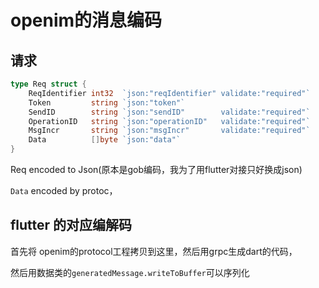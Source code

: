 # openim的消息编码

## 请求
```go
type Req struct {
	ReqIdentifier int32  `json:"reqIdentifier" validate:"required"`
	Token         string `json:"token"`
	SendID        string `json:"sendID"        validate:"required"`
	OperationID   string `json:"operationID"   validate:"required"`
	MsgIncr       string `json:"msgIncr"       validate:"required"`
	Data          []byte `json:"data"`
}
```
Req encoded to Json(原本是gob编码，我为了用flutter对接只好换成json)


`Data` encoded by protoc， 

## flutter 的对应编解码

首先将 openim的protocol工程拷贝到这里，然后用grpc生成dart的代码，

然后用数据类的`generatedMessage.writeToBuffer`可以序列化